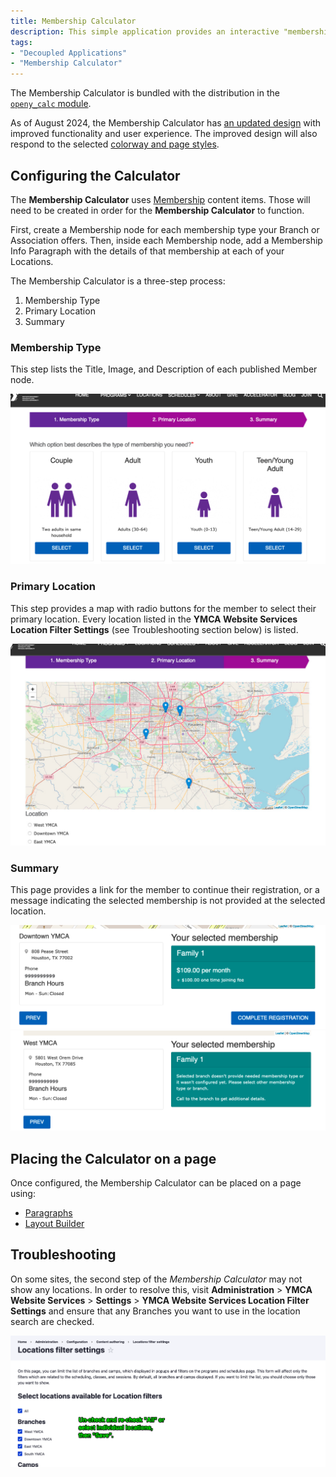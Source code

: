 ```yaml
---
title: Membership Calculator
description: This simple application provides an interactive "membership wizard" with location and pricing options to attract members. It is the default membership experience.
tags:
- "Decoupled Applications"
- "Membership Calculator"
---
```


The Membership Calculator is bundled with the distribution in the [`openy_calc` module](https://github.com/open-y-subprojects/openy_custom/tree/main/openy_calc).

As of August 2024, the Membership Calculator has [an updated design](https://www.figma.com/design/wVbmVOI5zwOMDYRjI3GLEI/YUSA-Design-System?node-id=5095-21390&t=R5aJZuowJGTQIvNk-1) with improved functionality and user experience. The improved design will also respond to the selected [colorway and page styles](../../layout-builder/advanced-options/#page-styles).

## Configuring the Calculator

The **Membership Calculator** uses [Membership](../../content-types/membership) content items. Those will need to be created in order for the **Membership Calculator** to function.

First, create a Membership node for each membership type your Branch or Association offers. Then, inside each Membership node, add a Membership Info Paragraph with the details of that membership at each of your Locations.

The Membership Calculator is a three-step process:
1. Membership Type
2. Primary Location
3. Summary

### Membership Type

This step lists the Title, Image, and Description of each published Member node.

![A screenshot of the membership calculator Type step.](membership-calculator--type.png)

### Primary Location
This step provides a map with radio buttons for the member to select their primary location. Every location listed in the **YMCA Website Services Location Filter Settings** (see Troubleshooting section below) is listed.

![A screenshot of the membership calculator Location step.](membership-calculator--location.png)

### Summary

This page provides a link for the member to continue their registration, or a message indicating the selected membership is not provided at the selected location.

![A screenshot of the membership calculator summary step with a price listed.](membership-calculator--summary-price.png)
![A screenshot of the membership calculator summary step showing no membership available.](membership-calculator--summary-none.png)

## Placing the Calculator on a page

Once configured, the Membership Calculator can be placed on a page using:

- [Paragraphs](../../paragraphs/membership-calculator)
- [Layout Builder](../../layout-builder)

## Troubleshooting

On some sites, the second step of the *Membership Calculator* may not show any locations. In order to resolve this, visit **Administration** > **YMCA Website Services** > **Settings** > **YMCA Website Services Location Filter Settings** and ensure that any Branches you want to use in the location search are checked.

![A screenshot displaying the Location Filter settings.](membership-calculator--locations-filter.png)

